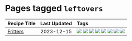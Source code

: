 # Pages tagged `leftovers`

|Recipe Title|Last Updated|Tags
|:---|:---|:---|
|[Fritters](../recipes/fritters.md)|2023-12-15|[![](https://img.shields.io/badge/tag-chicken-f47a18)](../tags/chicken.md) [![](https://img.shields.io/badge/tag-dairy-208450)](../tags/dairy.md) [![](https://img.shields.io/badge/tag-family-ab4f55)](../tags/family.md) [![](https://img.shields.io/badge/tag-fried-da139a)](../tags/fried.md) [![](https://img.shields.io/badge/tag-ham-c02c21)](../tags/ham.md) [![](https://img.shields.io/badge/tag-lamb-2b6571)](../tags/lamb.md) [![](https://img.shields.io/badge/tag-leftovers-1fc54)](../tags/leftovers.md) [![](https://img.shields.io/badge/tag-vegetables-32c994)](../tags/vegetables.md)|